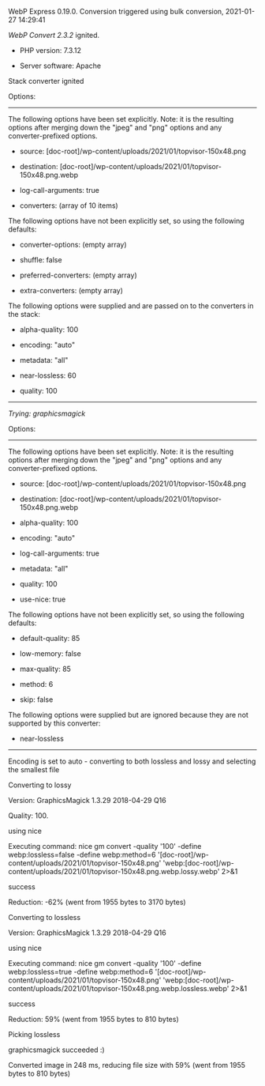 WebP Express 0.19.0. Conversion triggered using bulk conversion, 2021-01-27 14:29:41

*WebP Convert 2.3.2*  ignited.
- PHP version: 7.3.12
- Server software: Apache

Stack converter ignited

Options:
------------
The following options have been set explicitly. Note: it is the resulting options after merging down the "jpeg" and "png" options and any converter-prefixed options.
- source: [doc-root]/wp-content/uploads/2021/01/topvisor-150x48.png
- destination: [doc-root]/wp-content/uploads/2021/01/topvisor-150x48.png.webp
- log-call-arguments: true
- converters: (array of 10 items)

The following options have not been explicitly set, so using the following defaults:
- converter-options: (empty array)
- shuffle: false
- preferred-converters: (empty array)
- extra-converters: (empty array)

The following options were supplied and are passed on to the converters in the stack:
- alpha-quality: 100
- encoding: "auto"
- metadata: "all"
- near-lossless: 60
- quality: 100
------------


*Trying: graphicsmagick* 

Options:
------------
The following options have been set explicitly. Note: it is the resulting options after merging down the "jpeg" and "png" options and any converter-prefixed options.
- source: [doc-root]/wp-content/uploads/2021/01/topvisor-150x48.png
- destination: [doc-root]/wp-content/uploads/2021/01/topvisor-150x48.png.webp
- alpha-quality: 100
- encoding: "auto"
- log-call-arguments: true
- metadata: "all"
- quality: 100
- use-nice: true

The following options have not been explicitly set, so using the following defaults:
- default-quality: 85
- low-memory: false
- max-quality: 85
- method: 6
- skip: false

The following options were supplied but are ignored because they are not supported by this converter:
- near-lossless
------------

Encoding is set to auto - converting to both lossless and lossy and selecting the smallest file

Converting to lossy
Version: GraphicsMagick 1.3.29 2018-04-29 Q16 
Quality: 100. 
using nice
Executing command: nice gm convert -quality '100' -define webp:lossless=false -define webp:method=6 '[doc-root]/wp-content/uploads/2021/01/topvisor-150x48.png' 'webp:[doc-root]/wp-content/uploads/2021/01/topvisor-150x48.png.webp.lossy.webp' 2>&1
success
Reduction: -62% (went from 1955 bytes to 3170 bytes)

Converting to lossless
Version: GraphicsMagick 1.3.29 2018-04-29 Q16 
using nice
Executing command: nice gm convert -quality '100' -define webp:lossless=true -define webp:method=6 '[doc-root]/wp-content/uploads/2021/01/topvisor-150x48.png' 'webp:[doc-root]/wp-content/uploads/2021/01/topvisor-150x48.png.webp.lossless.webp' 2>&1
success
Reduction: 59% (went from 1955 bytes to 810 bytes)

Picking lossless
graphicsmagick succeeded :)

Converted image in 248 ms, reducing file size with 59% (went from 1955 bytes to 810 bytes)
